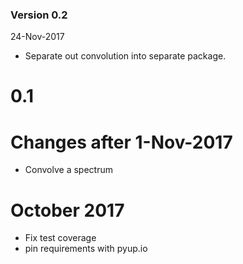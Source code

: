### Version 0.2
24-Nov-2017
- Separate out convolution into separate package.

# 0.1
# Changes after 1-Nov-2017
 - Convolve a spectrum
 
 
# October 2017
 - Fix test coverage
 - pin requirements with pyup.io
